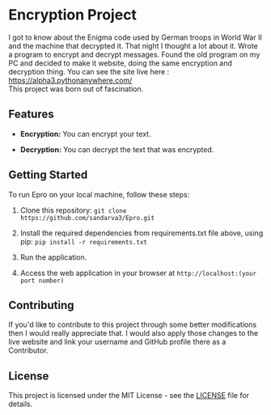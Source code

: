 # Encryption Project
I got to know about the Enigma code used by German troops in World War II and the machine
that decrypted it. That night I thought a lot about it. Wrote a program to
encrypt and decrypt messages. Found the old program on my PC and decided to make it website,
doing the same encryption and decryption thing. You can see the site live here : https://alpha3.pythonanywhere.com/
<br>
This project was born out of fascination.

## Features

- **Encryption:** You can encrypt your text.

- **Decryption:** You can decrypt the text that was encrypted.

## Getting Started

To run Epro on your local machine, follow these steps:

1. Clone this repository: `git clone https://github.com/sandarva3/Epro.git`

2. Install the required dependencies from requirements.txt file above, using pip: `pip install -r requirements.txt`

3. Run the application.

4. Access the web application in your browser at `http://localhost:(your port number)`


## Contributing

If you'd like to contribute to this project through some better modifications then I would really appreciate that.
I would also apply those changes to the live website and link your username and GitHub profile there as a Contributor.

## License

This project is licensed under the MIT License - see the [LICENSE](LICENSE) file for details.


